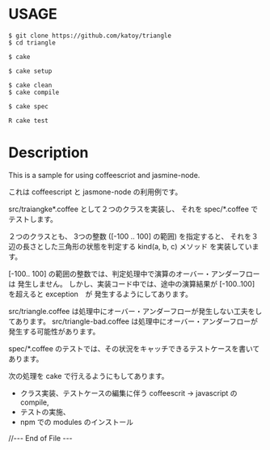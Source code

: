 USAGE
======

    $ git clone https://github.com/katoy/triangle
    $ cd triangle
    
    $ cake 
    
    $ cake setup

    $ cake clean
    $ cake compile
    
    $ cake spec

    R cake test

Description
============

This is a sample for using coffeescriot and jasmine-node.

これは coffeescript と jasmone-node の利用例です。

src/traiangke*.coffee として２つのクラスを実装し、
それを spec/*.coffee でテストします。

２つのクラスとも、
  3つの整数 ([-100 .. 100] の範囲) を指定すると、
  それを３辺の長さとした三角形の状態を判定する kind(a, b, c) メソッド
を実装しています。

[-100.. 100] の範囲の整数では、判定処理中で演算のオーバー・アンダーフローは
発生しません。
しかし、実装コード中では、途中の演算結果が [-100..100] を超えると exception　が
発生するようにしてあります。

src/triangle.coffee は処理中にオーバー・アンダーフローが発生しない工夫をしてあります。
src/triangle-bad.coffee は処理中にオーバー・アンダーフローが発生する可能性があります。

spec/*.coffee のテストでは、その状況をキャッチできるテストケースを書いてあります。

次の処理を cake で行えるようにもしてあります。
 * クラス実装、テストケースの編集に伴う coffeescrit -> javascript の compile,
 * テストの実施、
 * npm での modules のインストール
 
//--- End of File ---
